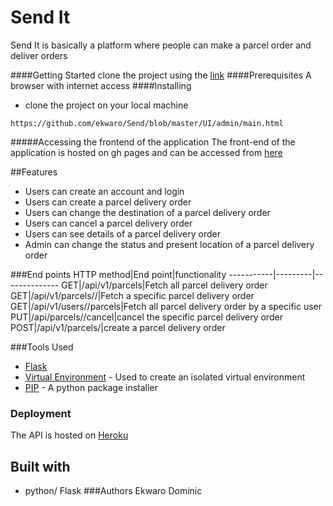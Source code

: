 # Send It
Send It is basically a platform where people can make a parcel order and deliver orders

####Getting Started
clone the project using the [link](https://github.com/ekwaro/Send.git)
####Prerequisites
A browser with internet access
####Installing
* clone the project on your local machine
~~~
https://github.com/ekwaro/Send/blob/master/UI/admin/main.html
~~~
#####Accessing the frontend of the application
The front-end of the application is hosted on gh pages and can be accessed from [here](https://github.com/ekwaro/Send/blob/master/UI/admin/main.html)

##Features

* Users can create an account and login
* Users can create a parcel delivery order
* Users can change the destination of a parcel delivery order
* Users can cancel a parcel delivery order
* Users can see details of a parcel delivery order
* Admin can change the status and present location of a parcel delivery order
 

###End points
 HTTP method|End point|functionality 
 -----------|---------|--------------
 GET|/api/v1/parcels|Fetch all parcel delivery order
 GET|/api/v1/parcels/<parcelId>/|Fetch a specific parcel delivery order
 GET|/api/v1/users/<userId>/parcels|Fetch all parcel delivery order by a specific user
 PUT|/api/parcels/<parcelId>/cancel|cancel the specific parcel delivery order
 POST|/api/v1/parcels/|create a parcel delivery order
 
 ###Tools Used
 * [Flask](http://flask.pocoo.org/)
 * [Virtual Environment](https://virtualenv.pypa.io/en/stable/) - Used to create an isolated virtual environment
 * [PIP](https://pip.pypa.io/en/stable/) - A python package installer
 
 ### Deployment
 The API is hosted on [Heroku]()
 ## Built with 
 * python/ Flask
 ###Authors
 Ekwaro Dominic
